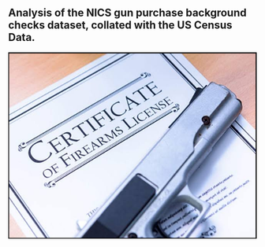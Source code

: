 ## Analysis of the NICS gun purchase background checks dataset, collated with the US Census Data.

![banner](https://github.com/jjjeorgee/ALX-T/blob/main/Project%2001/jpgs/Capture.PNG)
